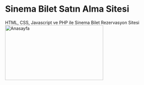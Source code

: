# Sinema Bilet Satın Alma Sitesi
 HTML, CSS, Javascript ve PHP ile Sinema Bilet Rezervasyon Sitesi 
 <img src="Yeni klasör/Screenshot_4.png" alt="Anasayfa" width="320" height="180">
